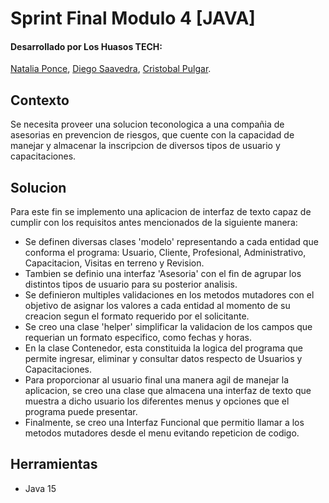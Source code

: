 # Sprint Final Modulo 4 [JAVA]

#### Desarrollado por Los Huasos TECH:

[Natalia Ponce](https://github.com/Natalia1428),
[Diego Saavedra](https://github.com/dleonDesarrollo),
[Cristobal Pulgar](https://github.com/CristobalNPE).

## Contexto

Se necesita proveer una solucion teconologica a una compañia
de asesorias en prevencion de riesgos, que cuente con la
capacidad de manejar y almacenar la inscripcion de diversos
tipos de usuario y capacitaciones.

## Solucion

Para este fin se implemento una aplicacion de interfaz de texto
capaz de cumplir con los requisitos antes mencionados de la
siguiente manera:

- Se definen diversas clases 'modelo' representando a cada
  entidad que conforma el programa: Usuario, Cliente, Profesional,
  Administrativo, Capacitacion, Visitas en terreno y Revision.
- Tambien se definio una interfaz 'Asesoria' con el fin de
  agrupar los distintos tipos de usuario para su posterior analisis.
- Se definieron multiples validaciones en los metodos mutadores
  con el objetivo de asignar los valores a cada entidad al momento
  de su creacion segun el formato requerido por el solicitante.
- Se creo una clase 'helper' simplificar la validacion de los
  campos que requerian un formato especifico, como fechas y horas.
- En la clase Contenedor, esta constituida la logica del programa
  que permite ingresar, eliminar y consultar datos respecto de Usuarios
  y Capacitaciones.
- Para proporcionar al usuario final una manera agil de manejar la
  aplicacion, se creo una clase que almacena una interfaz de texto que
  muestra a dicho usuario los diferentes menus y opciones que el programa
  puede presentar.
- Finalmente, se creo una Interfaz Funcional que permitio llamar a
  los metodos mutadores desde el menu evitando repeticion de codigo.

## Herramientas

- Java 15

